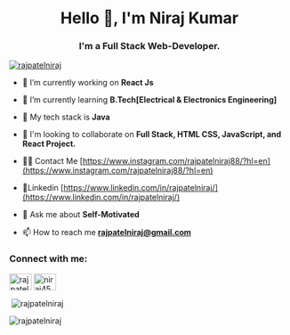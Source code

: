 


<h1 align="center">Hello 👋, I'm Niraj Kumar</h1>
<h3 align="center">I'm a Full Stack Web-Developer.</h3>

<p align="left"> <a href="https://twitter.com/rajpatelniraj" target="blank"><img src="https://img.shields.io/twitter/follow/rajpatelniraj?logo=twitter&style=for-the-badge" alt="rajpatelniraj" /></a> </p>

- 🔭 I’m currently working on **React Js**

- 🌱 I’m currently learning **B.Tech[Electrical & Electronics Engineering]**

- 👯 My tech stack is **Java**

- 🤝 I'm looking to collaborate on **Full Stack, HTML CSS, JavaScript, and React Project.**

- 👨‍💻 Contact Me [https://www.instagram.com/rajpatelniraj88/?hl=en](https://www.instagram.com/rajpatelniraj88/?hl=en)

- 📝Linkedin [https://www.linkedin.com/in/rajpatelniraj/](https://www.linkedin.com/in/rajpatelniraj/)

- 💬 Ask me about **Self-Motivated**

- 📫 How to reach me **rajpatelniraj@gmail.com**

<h3 align="left">Connect with me:</h3>
<p align="left">
<a href="https://linkedin.com/in/rajpatelniraj" target="blank"><img align="center" src="https://raw.githubusercontent.com/rahuldkjain/github-profile-readme-generator/master/src/images/icons/Social/linked-in-alt.svg" alt="rajpatelniraj" height="30" width="40" /></a>
<a href="https://www.hackerrank.com/niraj450" target="blank"><img align="center" src="https://raw.githubusercontent.com/rahuldkjain/github-profile-readme-generator/master/src/images/icons/Social/hackerrank.svg" alt="niraj450" height="30" width="40" /></a>
</p>


<p>&nbsp;<img align="center" src="https://github-readme-stats.vercel.app/api?username=rajpatelniraj&show_icons=true&locale=en" alt="rajpatelniraj" /></p>

<p><img align="center" src="https://github-readme-streak-stats.herokuapp.com/?user=rajpatelniraj&" alt="rajpatelniraj" /></p>
